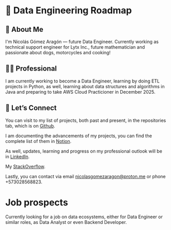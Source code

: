 

# 🚀 Data Engineering Roadmap

## 🦖 About Me

I'm Nicolás Gómez Aragón — future Data Engineer. Currently working as technical support engineer for Lytx Inc., future mathematician and passionate about dogs, motorcycles and cooking! 

## 👨‍💻 Professional
I am currently working to become a Data Engineer, learning by doing ETL projects in Python, as well, learning about data structures and algorithms in Java and preparing to take AWS Cloud Practicioner in December 2025.

## 📌 Let’s Connect

You can visit to my list of projects, both past and present, in the repositories tab, which is on [Github](https://github.com/nickaragom7?tab=repositories).

I am documenting the advancements of my projects, you can find the complete list of them in [Notion](https://www.notion.so/1dc1232f65b180b68b12ccd0fa15abd8?v=1dc1232f65b1808b9006000c28001b21&pvs=4).
 
As well, updates, learning and progress on my professional outlook will be in [LinkedIn](https://linkedin.com/in/nickaragom7).

My [StackOverflow](https://stackoverflow.com/users/13444020/nicol%c3%a1s-g%c3%b3mez). 

Lastly, you can contact via email nicolasgomezaragon@proton.me or phone +573028568823.

# Job prospects
Currently looking for a job on data ecosystems, either for Data Engineer or  similar roles, as Data Analyst or even Backend Developer.
